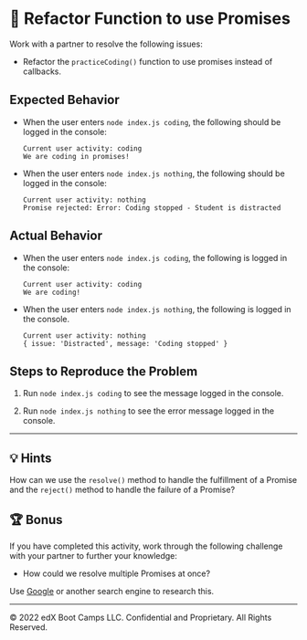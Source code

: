 # 🐛 Refactor Function to use Promises

Work with a partner to resolve the following issues:

* Refactor the `practiceCoding()` function to use promises instead of callbacks.

## Expected Behavior

* When the user enters `node index.js coding`, the following should be logged in the console:

  ```
  Current user activity: coding
  We are coding in promises!
  ```

* When the user enters `node index.js nothing`, the following should be logged in the console:

  ```
  Current user activity: nothing
  Promise rejected: Error: Coding stopped - Student is distracted
  ```

## Actual Behavior

* When the user enters `node index.js coding`, the following is logged in the console:

  ```
  Current user activity: coding
  We are coding!
  ```

* When the user enters `node index.js nothing`, the following is logged in the console.

  ```
  Current user activity: nothing
  { issue: 'Distracted', message: 'Coding stopped' }
  ```

## Steps to Reproduce the Problem

1. Run `node index.js coding` to see the message logged in the console.

2. Run `node index.js nothing` to see the error message logged in the console.

---

## 💡 Hints

How can we use the `resolve()` method to handle the fulfillment of a Promise and the `reject()` method to handle the failure of a Promise?

## 🏆 Bonus

If you have completed this activity, work through the following challenge with your partner to further your knowledge:

* How could we resolve multiple Promises at once?

Use [Google](https://www.google.com) or another search engine to research this.

---
© 2022 edX Boot Camps LLC. Confidential and Proprietary. All Rights Reserved.

